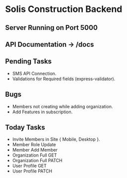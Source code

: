 # Solis Construction Backend

## Server Running on Port 5000
## API Documentation -> /docs

## Pending Tasks
 - SMS API Connection.
 - Validations for Required fields (express-validator).

## Bugs
 - Members not creating while adding organization.
 - Add Features in subscription.

## Today Tasks
 - Invite Members in Site { Mobile, Desktop }.
 - Member Role Update
 - Member Add Member
 - Organization Full GET
 - Organization Full PATCH
 - User Profile GET
 - User Profile PATCH